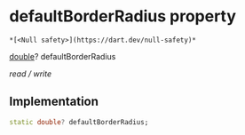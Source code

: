 


# defaultBorderRadius property




    *[<Null safety>](https://dart.dev/null-safety)*


[double](https://api.flutter.dev/flutter/dart-core/double-class.html)? defaultBorderRadius
  
_read / write_






## Implementation

```dart
static double? defaultBorderRadius;


```







